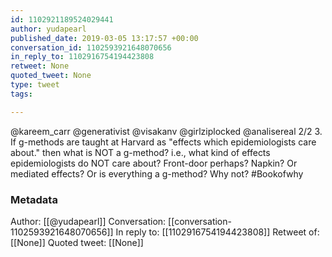 ```yaml
---
id: 1102921189524029441
author: yudapearl
published_date: 2019-03-05 13:17:57 +00:00
conversation_id: 1102593921648070656
in_reply_to: 1102916754194423808
retweet: None
quoted_tweet: None
type: tweet
tags:

---
```


@kareem_carr @generativist @visakanv @girlziplocked @analisereal 2/2
3. If g-methods are taught  at Harvard as "effects which epidemiologists care about." then what is NOT a g-method? i.e., what kind of effects epidemiologists do NOT care about? Front-door perhaps? Napkin? Or mediated effects? Or is everything a g-method? Why not? #Bookofwhy

### Metadata

Author: [[@yudapearl]]
Conversation: [[conversation-1102593921648070656]]
In reply to: [[1102916754194423808]]
Retweet of: [[None]]
Quoted tweet: [[None]]
